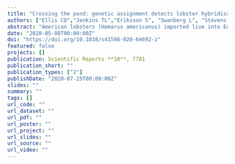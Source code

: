 ```yaml
---
title: "Crossing the pond: genetic assignment detects lobster hybridisation"
authors: ["Ellis CD","Jenkins TL","Eriksson S", "Swanberg L", "Stevens JR"]
abstract: "American lobsters (Homarus americanus) imported live into Europe as a seafood commodity have occasionally been released or escaped into the wild, within the range of an allopatric congener, the European lobster (H. gammarus). In addition to disease and competition, introduced lobsters threaten native populations through hybridisation, but morphological discriminants used for species identification are unable to discern hybrids, so molecular methods are required. We tested an array of 79 single nucleotide polymorphisms (SNPs) for their utility to distinguish 1,308 H. gammarus from 38 H. americanus and 30 hybrid offspring from an American female captured in Sweden. These loci provide powerful species assignment in Homarus, enabling the robust identification of hybrid and American individuals among a survey of European stock. Moreover, a subset panel of the 12 most powerful SNPs is sufficient to separate the two pure species, even when tissues have been cooked, and can detect the introduced component of hybrids. We conclude that these SNP loci can unambiguously identify hybrid lobsters that may be undetectable via basic morphology, and offer a valuable tool to investigate the prevalence of cryptic hybridisation in the wild. Such investigations are required to properly evaluate the potential for introgression of alien genes into European lobster populations."
date: "2020-05-08T00:00:00Z"
doi: "https://doi.org/10.1038/s41598-020-64692-z"
featured: false
projects: []
publication: Scientific Reports **10**, 7781
publication_short: ""
publication_types: ["2"]
publishDate: "2020-07-25T00:00:00Z"
slides: ""
summary: ""
tags: []
url_code: ""
url_dataset: ""
url_pdf: ""
url_poster: ""
url_project: ""
url_slides: ""
url_source: ""
url_video: ""
---
```



